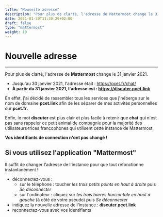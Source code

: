 ```yaml
---
title: "Nouvelle adresse"
description: "Pour plus de clarté, l'adresse de Mattermost change le 31 janvier 2021"
date: 2021-01-30T11:30:29+02:00
draft: false
type: "mattermost"
weight: 10
---
```

# Nouvelle adresse

_____

Pour plus de clarté, l'adresse de **Mattermost** change le 31 janvier 2021.
- Jusqu'au 30 janvier 2021, l'adresse était : https://pcet.fr/chat/
- **À partir du 31 janvier 2021, l'adresse est : https://discuter.pcet.link**

En effet, j'ai décidé de rassembler tous les services que j'héberge sur le nom de domaine **pcet.link** afin de les séparer de mes activités personnelles sur **pcet.fr**.

Enfin, le mot **discuter** est plus clair et plus facile à retenir que **chat** qui n'est pas sans rappeler ce petit animal de compagnie pour la majorité des utilisateurs·trices francophones qui utilisent cette instance de Mattermost.

**Vos identifiants de connection n'ont pas changé !**

## Si vous utilisez l'application "Mattermost"
Il suffit de changer l'adresse de l'instance pour que tout refonctionne instantanément !
- déconnectez-vous :
  - sur le téléphone : toucher _les trois petits points en haut à droite_ puis _Se déconnecter_
  - sur l'ordinateur : cliquez sur _les trois barres horizontale en haut à gauche_ (à côté de votre pseudo) puis _Se déconnecter_
- indiquez la nouvelle adresse de l'instance : **discuter.pcet.link**
- reconnectez-vous avec vos identifiants
